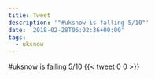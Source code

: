 ```yaml
---
title: Tweet
description: '"#uksnow is falling 5/10"'
date: '2018-02-28T06:02:36+00:00'
tags:
  - uksnow
---
```

#uksnow is falling 5/10
      {{< tweet 0 0 >}}
    
